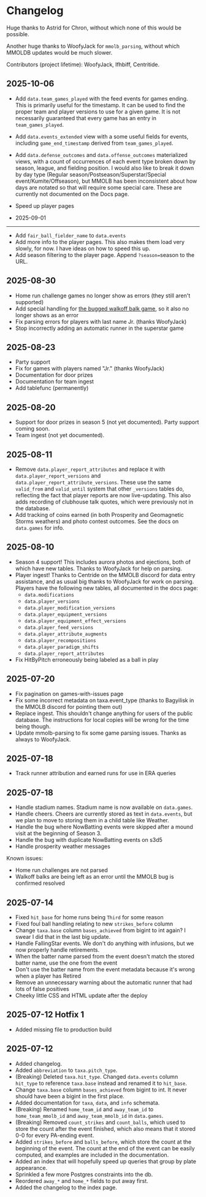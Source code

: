 Changelog
=========

Huge thanks to Astrid for Chron, without which none of this would be possible.

Another huge thanks to WoofyJack for `mmolb_parsing`, without which MMOLDB 
updates would be much slower. 

Contributors (project lifetime): WoofyJack, Ifhbiff, Centritide.

2025-10-06
----------
- Add `data.team_games_played` with the feed events for games ending. This is
  primarily useful for the timestamp. It can be used to find the proper team 
  and player versions to use for a given game. It is not necessarily guaranteed
  that every game has an entry in `team_games_played`.
- Add `data.events_extended` view with a some useful fields for events, 
  including `game_end_timestamp` derived from `team_games_played`. 
- Add `data.defense_outcomes` and `data.offense_outcomes` materialized views,
  with a count of occurrences of each event type broken down by season, league,
  and fielding position. I would also like to break it down by day type 
  (Regular season/Postseason/Superstar/Special event/Kumite/Offseason), but
  MMOLB has been inconsistent about how days are notated so that will require 
  some special care. These are currently not documented on the Docs page.
- Speed up player pages

- 2025-09-01
----------
- Add `fair_ball_fielder_name` to `data.events`
- Add more info to the player pages. This also makes them load very slowly, 
  for now. I have ideas on how to speed this up.
- Add season filtering to the player page. Append `?season=`season to the URL.

2025-08-30
----------
- Home run challenge games no longer show as errors (they still aren't 
  supported)
- Add special handling for [the bugged walkoff balk game][balkoff], so it also
  no longer shows as an error
- Fix parsing errors for players with last name Jr. (thanks WoofyJack)
- Stop incorrectly adding an automatic runner in the superstar game

[balkoff]: https://mmolb.com/watch/686662b85f5db4ab9490048d?event=402

2025-08-23
----------
- Party support
- Fix for games with players named "Jr." (thanks WoofyJack)
- Documentation for door prizes
- Documentation for team ingest
- Add tablefunc (permanently)

2025-08-20
----------
- Support for door prizes in season 5 (not yet documented). Party support 
  coming soon.
- Team ingest (not yet documented).

2025-08-11
----------

- Remove `data.player_report_attributes` and replace it with 
  `data.player_report_versions` and `data.player_report_attribute_versions`.
  These use the same `valid_from` and `valid_until` system that other 
  `_versions` tables do, reflecting the fact that player reports are now 
  live-updating. This also adds recording of clubhouse talk quotes, which were
  previously not in the database.
- Add tracking of coins earned (in both Prosperity and Geomagnetic Storms 
  weathers) and photo contest outcomes. See the docs on `data.games` for info.

2025-08-10
----------

- Season 4 support! This includes aurora photos and ejections, both of which 
  have new tables. Thanks to WoofyJack for help on parsing. 
- Player ingest! Thanks to Centride on the MMOLB discord for data entry 
  assistance, and as usual big thanks to WoofyJack for work on parsing. Players
  have the following new tables, all documented in the docs page:
  - `data.modifications`
  - `data.player_versions`
  - `data.player_modification_versions`
  - `data.player_equipment_versions`
  - `data.player_equipment_effect_versions`
  - `data.player_feed_versions`
  - `data.player_attribute_augments`
  - `data.player_recompositions`
  - `data.player_paradigm_shifts`
  - `data.player_report_attributes`
- Fix HitByPitch erroneously being labeled as a ball in play

2025-07-20
----------

- Fix pagination on games-with-issues page
- Fix some incorrect metadata on taxa.event_type (thanks to Bagyilisk in the 
  MMOLB discord for pointing them out)
- Replace ingest. This shouldn't change anything for users of the public 
  database. The instructions for local copies will be wrong for the time being 
  though.
- Update mmolb-parsing to fix some game parsing issues. Thanks as always to 
  WoofyJack.

2025-07-18
----------

- Track runner attribution and earned runs for use in ERA queries

2025-07-18
----------

- Handle stadium names. Stadium name is now available on `data.games`.
- Handle cheers. Cheers are currently stored as text in `data.events`, but we
  plan to move to storing them in a child table like Weather.
- Handle the bug where NowBatting events were skipped after a mound visit at
  the beginning of Season 3.
- Handle the bug with duplicate NowBatting events on s3d5
- Handle prosperity weather messages

Known issues:
- Home run challenges are not parsed
- Walkoff balks are being left as an error until the MMOLB bug is confirmed
  resolved

2025-07-14
----------

- Fixed `hit_base` for home runs being `Third` for some reason
- Fixed foul ball handling relating to new `strikes_before` column
- Change `taxa.base` column `bases_achieved` from bigint to int again? I swear
  I did that in the last big update.
- Handle FallingStar events. We don't do anything with infusions, but we now 
  properly handle retirements.
- When the batter name parsed from the event doesn't match the stored batter 
  name, use the one from the event
- Don't use the batter name from the event metadata because it's wrong when a
  player has Retired
- Remove an unnecessary warning about the automatic runner that had lots of
  false positives
- Cheeky little CSS and HTML update after the deploy

2025-07-12 Hotfix 1
----------

- Added missing file to production build

2025-07-12
----------

- Added changelog.
- Added `abbreviation` to `taxa.pitch_type`.
- (Breaking) Deleted `taxa.hit_type`. Changed `data.events` column `hit_type` 
  to reference `taxa.base` instead and renamed it to `hit_base`.
- Change `taxa.base` column `bases_achieved` from bigint to int. It never 
  should have been a bigint in the first place.
- Added documentation for `taxa`, `data`, and `info` schemata.
- (Breaking) Renamed `home_team_id` and `away_team_id` to `home_team_mmolb_id` 
  and `away_team_mmolb_id` in `data.games`. 
- (Breaking) Removed `count_strikes` and `count_balls`, which used to store the 
  count after the event finished, which also means that it stored 0-0 for every
  PA-ending event.
- Added `strikes_before` and `balls_before`, which store the count at the
  beginning of the event. The count at the end of the event can be easily
  computed, and examples are included in the documentation.
- Added an index that will hopefully speed up queries that group by plate 
  appearance.
- Sprinkled a few more Postgres constraints into the db.
- Reordered `away_*` and `home_*` fields to put away first.
- Added the changelog to the index page.
